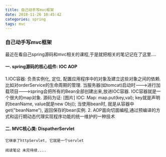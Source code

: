 ```yaml
---
title: 自己动手写mvc框架
date: 2018-11-26 10:45:42
categories: spring
tags: mvc
---
```


### 自己动手写mvc框架
   最近在看自己spring源码和mvc相关的课程,于是就把相关的笔记记在了这里....

#### 一. spring源码的核心组件: IOC  AOP
  1.IOC容器: 负责实例化, 定位, 配置应用程序中的对象及建立这些对象之间的依赖.比如对orderService的生命周期的管理.
    当服务器(如tomcat)启动时--->进行加载项目--->spring会把所有的Bean全部创建出来,放进IOC容器.
    IOC容器就是一个很大的map对象. 源码为证:
    [图片]
    IOC: Map: map.put(key,val);  key就是声明的beanName, value就是new Obj();
    当使用bean时, 就是从容器中get("beanName"), 返回保存的bean实例.
  2. AOP面向切面编程,通过预编译的方式和运行期动态代理实现程序功能的统一维护的一种技术
#### 二. MVC核心类: DispatherServlet
    它继承了httpServlet, 它就是一个servlet

    阅读笔记 未完待续....